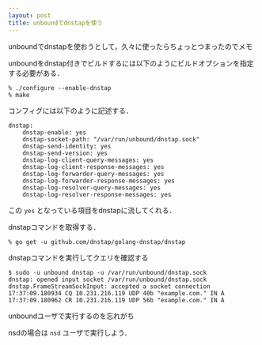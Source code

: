 ```yaml
---
layout: post
title: unboundでdnstapを使う
---
```


unboundでdnstapを使おうとして，久々に使ったらちょっとつまったのでメモ

unboundをdnstap付きでビルドするには以下のようにビルドオプションを指定する必要がある．
```
% ./configure --enable-dnstap
% make
```

コンフィグには以下のように記述する．
```
dnstap:
    dnstap-enable: yes
    dnstap-socket-path: "/var/run/unbound/dnstap.sock"
    dnstap-send-identity: yes
    dnstap-send-version: yes
    dnstap-log-client-query-messages: yes
    dnstap-log-client-response-messages: yes
    dnstap-log-forwarder-query-messages: yes
    dnstap-log-forwarder-response-messages: yes
    dnstap-log-resolver-query-messages: yes
    dnstap-log-resolver-response-messages: yes
```
この `yes` となっている項目をdnstapに流してくれる．

dnstapコマンドを取得する．
```
% go get -u github.com/dnstap/golang-dnstap/dnstap
```

dnstapコマンドを実行してクエリを確認する
```
$ sudo -u unbound dnstap -u /var/run/unbound/dnstap.sock
dnstap: opened input socket /var/run/unbound/dnstap.sock
dnstap.FrameStreamSockInput: accepted a socket connection
17:37:09.180934 CQ 10.231.216.119 UDP 40b "example.com." IN A
17:37:09.180962 CR 10.231.216.119 UDP 56b "example.com." IN A
```
unboundユーザで実行するのを忘れがち

nsdの場合は `nsd` ユーザで実行しよう．
